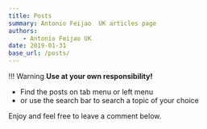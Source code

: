 ```yaml
---
title: Posts
summary: Antonio Feijao  UK articles page
authors:
    - Antonio Feijao UK
date: 2019-01-31
base_url: /posts/
---
```


!!! Warning
    **Use at your own responsibility!**

- Find the posts on tab menu or left menu
- or use the search bar to search a topic of your choice

Enjoy and feel free to leave a comment below.
